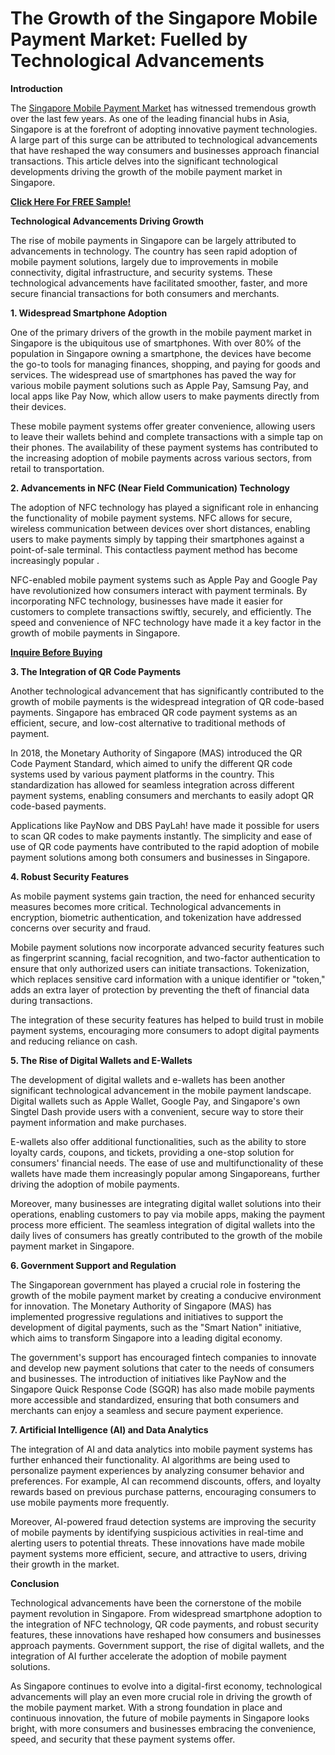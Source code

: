 # The Growth of the Singapore Mobile Payment Market: Fuelled by Technological Advancements

**Introduction**

The [Singapore Mobile Payment Market](https://www.nextmsc.com/report/singapore-mobile-payment-market) has witnessed tremendous growth over the last few years. As one of the leading financial hubs in Asia, Singapore is at the forefront of adopting innovative payment technologies. A large part of this surge can be attributed to technological advancements that have reshaped the way consumers and businesses approach financial transactions. This article delves into the significant technological developments driving the growth of the mobile payment market in Singapore.

[**Click Here For FREE Sample!**](https://www.nextmsc.com/singapore-mobile-payment-market/request-sample)

**Technological Advancements Driving Growth**

The rise of mobile payments in Singapore can be largely attributed to advancements in technology. The country has seen rapid adoption of mobile payment solutions, largely due to improvements in mobile connectivity, digital infrastructure, and security systems. These technological advancements have facilitated smoother, faster, and more secure financial transactions for both consumers and merchants.

**1. Widespread Smartphone Adoption**

One of the primary drivers of the growth in the mobile payment market in Singapore is the ubiquitous use of smartphones. With over 80% of the population in Singapore owning a smartphone, the devices have become the go-to tools for managing finances, shopping, and paying for goods and services. The widespread use of smartphones has paved the way for various mobile payment solutions such as Apple Pay, Samsung Pay, and local apps like Pay Now, which allow users to make payments directly from their devices.

These mobile payment systems offer greater convenience, allowing users to leave their wallets behind and complete transactions with a simple tap on their phones. The availability of these payment systems has contributed to the increasing adoption of mobile payments across various sectors, from retail to transportation.

**2. Advancements in NFC (Near Field Communication) Technology**

The adoption of NFC technology has played a significant role in enhancing the functionality of mobile payment systems. NFC allows for secure, wireless communication between devices over short distances, enabling users to make payments simply by tapping their smartphones against a point-of-sale terminal. This contactless payment method has become increasingly popular .

NFC-enabled mobile payment systems such as Apple Pay and Google Pay have revolutionized how consumers interact with payment terminals. By incorporating NFC technology, businesses have made it easier for customers to complete transactions swiftly, securely, and efficiently. The speed and convenience of NFC technology have made it a key factor in the growth of mobile payments in Singapore.

[**Inquire Before Buying**](https://www.nextmsc.com/singapore-mobile-payment-market/inquire-before-buying)

**3. The Integration of QR Code Payments**

Another technological advancement that has significantly contributed to the growth of mobile payments is the widespread integration of QR code-based payments. Singapore has embraced QR code payment systems as an efficient, secure, and low-cost alternative to traditional methods of payment.

In 2018, the Monetary Authority of Singapore (MAS) introduced the QR Code Payment Standard, which aimed to unify the different QR code systems used by various payment platforms in the country. This standardization has allowed for seamless integration across different payment systems, enabling consumers and merchants to easily adopt QR code-based payments.

Applications like PayNow and DBS PayLah! have made it possible for users to scan QR codes to make payments instantly. The simplicity and ease of use of QR code payments have contributed to the rapid adoption of mobile payment solutions among both consumers and businesses in Singapore.

**4. Robust Security Features**

As mobile payment systems gain traction, the need for enhanced security measures becomes more critical. Technological advancements in encryption, biometric authentication, and tokenization have addressed concerns over security and fraud.

Mobile payment solutions now incorporate advanced security features such as fingerprint scanning, facial recognition, and two-factor authentication to ensure that only authorized users can initiate transactions. Tokenization, which replaces sensitive card information with a unique identifier or "token," adds an extra layer of protection by preventing the theft of financial data during transactions.

The integration of these security features has helped to build trust in mobile payment systems, encouraging more consumers to adopt digital payments and reducing reliance on cash.

**5. The Rise of Digital Wallets and E-Wallets**

The development of digital wallets and e-wallets has been another significant technological advancement in the mobile payment landscape. Digital wallets such as Apple Wallet, Google Pay, and Singapore's own Singtel Dash provide users with a convenient, secure way to store their payment information and make purchases.

E-wallets also offer additional functionalities, such as the ability to store loyalty cards, coupons, and tickets, providing a one-stop solution for consumers' financial needs. The ease of use and multifunctionality of these wallets have made them increasingly popular among Singaporeans, further driving the adoption of mobile payments.

Moreover, many businesses are integrating digital wallet solutions into their operations, enabling customers to pay via mobile apps, making the payment process more efficient. The seamless integration of digital wallets into the daily lives of consumers has greatly contributed to the growth of the mobile payment market in Singapore.

**6. Government Support and Regulation**

The Singaporean government has played a crucial role in fostering the growth of the mobile payment market by creating a conducive environment for innovation. The Monetary Authority of Singapore (MAS) has implemented progressive regulations and initiatives to support the development of digital payments, such as the "Smart Nation" initiative, which aims to transform Singapore into a leading digital economy.

The government's support has encouraged fintech companies to innovate and develop new payment solutions that cater to the needs of consumers and businesses. The introduction of initiatives like PayNow and the Singapore Quick Response Code (SGQR) has also made mobile payments more accessible and standardized, ensuring that both consumers and merchants can enjoy a seamless and secure payment experience.

**7. Artificial Intelligence (AI) and Data Analytics**

The integration of AI and data analytics into mobile payment systems has further enhanced their functionality. AI algorithms are being used to personalize payment experiences by analyzing consumer behavior and preferences. For example, AI can recommend discounts, offers, and loyalty rewards based on previous purchase patterns, encouraging consumers to use mobile payments more frequently.

Moreover, AI-powered fraud detection systems are improving the security of mobile payments by identifying suspicious activities in real-time and alerting users to potential threats. These innovations have made mobile payment systems more efficient, secure, and attractive to users, driving their growth in the market.

**Conclusion**

Technological advancements have been the cornerstone of the mobile payment revolution in Singapore. From widespread smartphone adoption to the integration of NFC technology, QR code payments, and robust security features, these innovations have reshaped how consumers and businesses approach payments. Government support, the rise of digital wallets, and the integration of AI further accelerate the adoption of mobile payment solutions.

As Singapore continues to evolve into a digital-first economy, technological advancements will play an even more crucial role in driving the growth of the mobile payment market. With a strong foundation in place and continuous innovation, the future of mobile payments in Singapore looks bright, with more consumers and businesses embracing the convenience, speed, and security that these payment systems offer.
